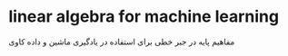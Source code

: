 # linear algebra for machine learning
مفاهیم پایه در جبر خطی برای استفاده در یادگیری ماشین و داده کاوی
